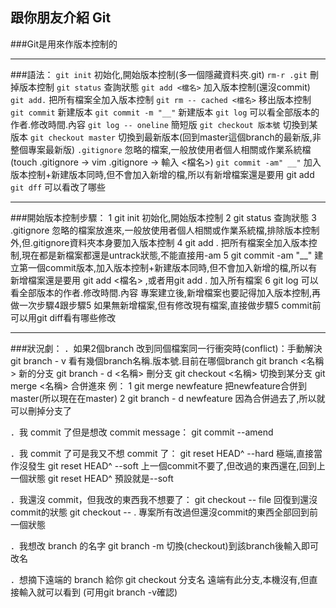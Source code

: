 ## 跟你朋友介紹 Git

###Git是用來作版本控制的

---
###語法：
`git init` 初始化,開始版本控制(多一個隱藏資料夾.git)
`rm-r .git` 刪掉版本控制
`git status` 查詢狀態
`git add <檔名>` 加入版本控制(還沒commit)
`git add.` 把所有檔案全加入版本控制
`git rm -- cached <檔名>` 移出版本控制
`git commit` 新建版本
`git commit -m "__"` 新建版本
`git log` 可以看全部版本的作者.修改時間.內容
`git log -- oneline` 簡短版
`git checkout 版本號` 切換到某版本
`git checkout master` 切換到最新版本(回到master這個branch的最新版,非整個專案最新版)
`.gitignore` 忽略的檔案,一般放使用者個人相關或作業系統檔(touch .gitignore → vim .gitignore → 輸入 <檔名>)
`git commit -am" __"` 加入版本控制+新建版本同時,但不會加入新增的檔,所以有新增檔案還是要用 git add
`git dff` 可以看改了哪些

---
###開始版本控制步驟：
1 git init 初始化,開始版本控制
2 git status 查詢狀態
3 .gitignore 忽略的檔案放進來,一般放使用者個人相關或作業系統檔,排除版本控制外,但.gitignore資料夾本身要加入版本控制
4 git add . 把所有檔案全加入版本控制,現在都是新檔案都還是untrack狀態,不能直接用-am
5 git commit -am "__" 建立第一個commit版本,加入版本控制+新建版本同時,但不會加入新增的檔,所以有新增檔案還是要用 git add <檔名> ,或者用git add . 加入所有檔案
6 git log 可以看全部版本的作者.修改時間.內容
專案建立後,新增檔案也要記得加入版本控制,再做一次步驟4跟步驟5
如果無新增檔案,但有修改現有檔案,直接做步驟5
commit前可以用git diff看有哪些修改

---
###狀況劇：
．如果2個branch 改到同個檔案同一行衝突時(conflict)：手動解決
git branch - v 看有幾個branch名稱.版本號.目前在哪個branch
git branch <名稱> 新的分支
git branch - d <名稱> 刪分支
git checkout <名稱> 切換到某分支
git merge <名稱> 合併進來
例：
1 git merge newfeature 把newfeature合併到 master(所以現在在master)
2 git branch - d newfeature 因為合併過去了,所以就可以刪掉分支了

．我 commit 了但是想改 commit message：
git commit --amend

．我 commit 了可是我又不想 commit 了：
git reset HEAD^ --hard 極端,直接當作沒發生
git reset HEAD^ --soft 上一個commit不要了,但改過的東西還在,回到上一個狀態
git reset HEAD^ 預設就是--soft

．我還沒 commit，但我改的東西我不想要了：
git checkout -- file 回復到還沒commit的狀態
git checkout -- . 專案所有改過但還沒commit的東西全部回到前一個狀態

．我想改 branch 的名字
git branch -m 切換(checkout)到該branch後輸入即可改名

．想摘下遠端的 branch 給你
git checkout 分支名 遠端有此分支,本機沒有,但直接輸入就可以看到
(可用git branch -v確認)

